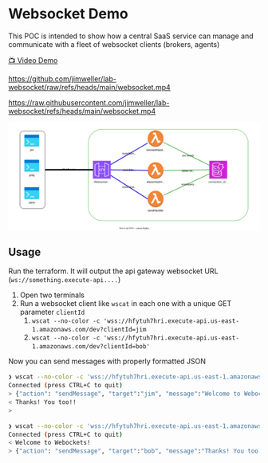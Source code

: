 # Websocket Demo

This POC is intended to show how a central SaaS service can manage and
communicate with a fleet of websocket clients (brokers, agents)

[📺 Video Demo](websocket.mp4)

https://github.com/jimweller/lab-websocket/raw/refs/heads/main/websocket.mp4

https://raw.githubusercontent.com/jimweller/lab-websocket/refs/heads/main/websocket.mp4


![architecture](architecture.drawio.svg)


## Usage

Run the terraform. It will output the api gateway websocket URL (`ws://something.execute-api....`)

1. Open two terminals
2. Run a websocket client like `wscat` in each one with a unique GET parameter `clientId`
   1. `wscat --no-color -c 'wss://hfytuh7hri.execute-api.us-east-1.amazonaws.com/dev?clientId=jim`
   2. `wscat --no-color -c 'wss://hfytuh7hri.execute-api.us-east-1.amazonaws.com/dev?clientId=bob'`

Now you can send messages with properly formatted JSON

```bash
❯ wscat --no-color -c 'wss://hfytuh7hri.execute-api.us-east-1.amazonaws.com/dev?clientId=bob'
Connected (press CTRL+C to quit)
> {"action": "sendMessage", "target":"jim", "message":"Welcome to Webockets!"}
< Thanks! You too!!
>
```

```bash
❯ wscat --no-color -c 'wss://hfytuh7hri.execute-api.us-east-1.amazonaws.com/dev?clientId=jim'
Connected (press CTRL+C to quit)
< Welcome to Webockets!
> {"action": "sendMessage", "target":"bob", "message":"Thanks! You too!!"}
```